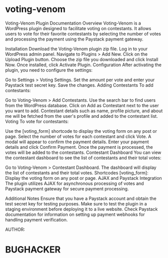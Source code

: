 # voting-venom
Voting-Venom Plugin Documentation
Overview
Voting-Venom is a WordPress plugin designed to facilitate voting on contestants. It allows users to vote for their favorite contestants by selecting the number of votes and processing the payment using the Paystack payment gateway.

Installation
Download the Voting-Venom plugin zip file.
Log in to your WordPress admin panel.
Navigate to Plugins > Add New.
Click on the Upload Plugin button.
Choose the zip file you downloaded and click Install Now.
Once installed, click Activate Plugin.
Configuration
After activating the plugin, you need to configure the settings:

Go to Settings > Voting Settings.
Set the amount per vote and enter your Paystack test secret key.
Save the changes.
Adding Contestants
To add contestants:

Go to Voting-Venom > Add Contestants.
Use the search bar to find users from the WordPress database.
Click on Add as Contestant next to the user you want to add.
Contestant details such as name, profile picture, and about me will be fetched from the user's profile and added to the contestant list.
Voting
To vote for contestants:

Use the [voting_form] shortcode to display the voting form on any post or page.
Select the number of votes for each contestant and click Vote.
A modal will appear to confirm the payment details.
Enter your payment details and click Confirm Payment.
Once the payment is processed, the votes will be added to the contestants.
Contestant Dashboard
You can view the contestant dashboard to see the list of contestants and their total votes:

Go to Voting-Venom > Contestant Dashboard.
The dashboard will display the list of contestants and their total votes.
Shortcodes
[voting_form]: Display the voting form on any post or page.
AJAX and Paystack Integration
The plugin utilizes AJAX for asynchronous processing of votes and Paystack payment gateway for secure payment processing.

Additional Notes
Ensure that you have a Paystack account and obtain the test secret key for testing purposes.
Make sure to test the plugin in a staging environment before deploying it to a live website.
Check Paystack documentation for information on setting up payment webhooks for handling payment verification.


AUTHOR: 
# BUGHACKER
